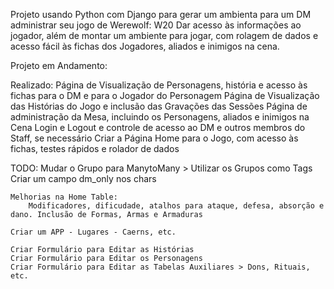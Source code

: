 Projeto usando Python com Django para gerar um ambienta para um DM administrar seu jogo de Werewolf: W20
Dar acesso às informações ao jogador, além de montar um ambiente para jogar, com rolagem de dados e acesso fácil às fichas dos Jogadores, aliados e inimigos na cena.

Projeto em Andamento:

Realizado:
    Página de Visualização de Personagens, história e acesso às fichas para o DM e para o Jogador do Personagem
    Página de Visualização das Histórias do Jogo e inclusão das Gravações das Sessões
    Página de administração da Mesa, incluindo os Personagens, aliados e inimigos na Cena
    Login e Logout e controle de acesso ao DM e outros membros do Staff, se necessário
    Criar a Página Home para o Jogo, com acesso às fichas, testes rápidos e rolador de dados

TODO:
    Mudar o Grupo para ManytoMany > Utilizar os Grupos como Tags
    Criar um campo dm_only nos chars
    
    Melhorias na Home Table: 
        Modificadores, dificudade, atalhos para ataque, defesa, absorção e dano. Inclusão de Formas, Armas e Armaduras

    Criar um APP - Lugares - Caerns, etc.

    Criar Formulário para Editar as Histórias
    Criar Formulário para Editar os Personagens
    Criar Formulário para Editar as Tabelas Auxiliares > Dons, Rituais, etc.